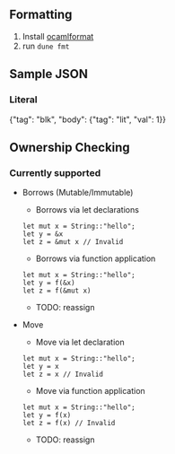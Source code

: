 ## Formatting

1. Install [ocamlformat](https://github.com/ocaml-ppx/ocamlformat#installation)
2. run `dune fmt`

## Sample JSON

### Literal

{"tag": "blk", "body": {"tag": "lit", "val": 1}}

## Ownership Checking

### Currently supported

- Borrows (Mutable/Immutable)
  - Borrows via let declarations

  ```
  let mut x = String::"hello";
  let y = &x
  let z = &mut x // Invalid
  ```

  - Borrows via function application

  ```
  let mut x = String::"hello";
  let y = f(&x)
  let z = f(&mut x)
  ```

  - TODO: reassign

- Move
  - Move via let declaration

  ```
  let mut x = String::"hello";
  let y = x
  let z = x // Invalid
  ```

  - Move via function application
  ```
  let mut x = String::"hello";
  let y = f(x)
  let z = f(x) // Invalid
  ```

  - TODO: reassign
